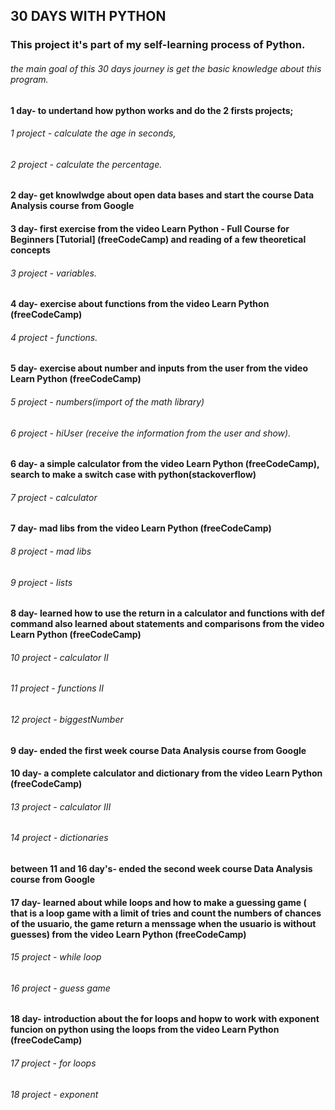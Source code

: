 ## 30 DAYS WITH PYTHON

### This project it's part of my self-learning process of Python.

###### the main goal of this 30 days journey is get the basic knowledge about this program.

#### 1 day- to undertand how python works and do the 2 firsts projects;
###### 1 project - calculate the age in seconds,
###### 2 project - calculate the percentage.

#### 2 day- get knowlwdge about open data bases and start the course Data Analysis course from Google 

#### 3 day- first exercise from the video Learn Python - Full Course for Beginners [Tutorial] (freeCodeCamp) and reading of a few theoretical concepts 
###### 3 project - variables.

#### 4 day- exercise about functions from the video Learn Python (freeCodeCamp)
###### 4 project - functions.

#### 5 day- exercise about number and inputs from the user from the video Learn Python (freeCodeCamp)
###### 5 project - numbers(import of the math library)
###### 6 project - hiUser (receive the information from the user and show).

#### 6 day- a simple calculator  from the video Learn Python (freeCodeCamp), search to make a switch case with python(stackoverflow)
###### 7 project - calculator

#### 7 day- mad libs  from the video Learn Python (freeCodeCamp)
###### 8 project - mad libs
###### 9 project - lists

#### 8 day- learned how to use the return in a calculator and functions with def command also learned about statements and comparisons from the video Learn Python (freeCodeCamp)
###### 10 project - calculator II
###### 11 project - functions II
###### 12 project - biggestNumber

#### 9 day- ended the first week course Data Analysis course from Google 

#### 10 day- a complete calculator and dictionary from the video Learn Python (freeCodeCamp)
###### 13 project - calculator III
###### 14 project - dictionaries

#### between 11 and 16 day's- ended the second week course Data Analysis course from Google 

#### 17 day- learned about while loops and how to make a guessing game ( that is a loop game with a limit of tries and count the numbers of chances of the usuario, the game return a menssage when the usuario is without guesses) from the video Learn Python (freeCodeCamp)
###### 15 project - while loop
###### 16 project - guess game 

#### 18 day- introduction about the for loops and hopw to work with exponent funcion on python using the loops from the video Learn Python (freeCodeCamp)
###### 17 project - for loops
###### 18 project - exponent
